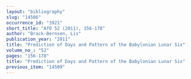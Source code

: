 ```yaml
---
layout: "bibliography"
slug: "14506"
occurrence_id: "3921"
short_title: "AfO 52 (2011), 156-178"
author: "Brack-Bernsen, Lis"
publication_year: "2011"
title: "Prediction of Days and Pattern of the Babylonian Lunar Six"
volume_no_: "52"
pages: "156-178"
title: "Prediction of Days and Pattern of the Babylonian Lunar Six"
previous_item: "14509"
---
```

